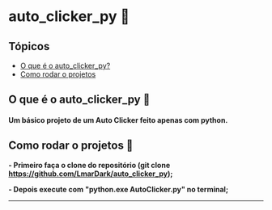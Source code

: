 # auto_clicker_py  📍

## Tópicos
  * [O que é o auto_clicker_py?](#o-que-é-o-auto_clicker_py-)
  * [Como rodar o projetos](#como-rodar-o-projetos-)

## O que é o auto_clicker_py 🤔

#### Um básico projeto de um Auto Clicker feito apenas com python.

## Como rodar o projetos 👣

**<p>- Primeiro faça o clone do repositório (git clone https://github.com/LmarDark/auto_clicker_py);</p>**
**<p>- Depois execute com "python.exe AutoClicker.py" no terminal;</p>**

---
